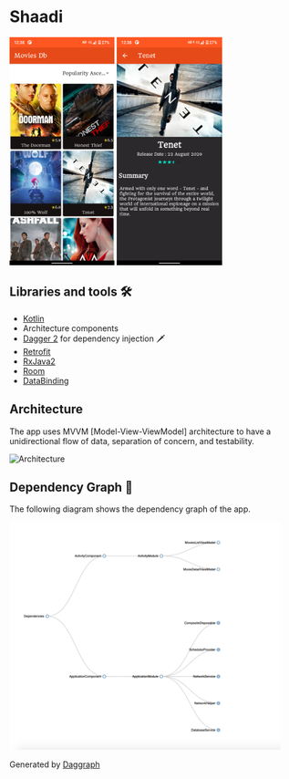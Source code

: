 # Shaadi

<p float="left">
  <img alt="MoviesDb Main Page" height="400px" src="./pictures/home_page.png" />
  <img alt="MoviesDb Main Page" height="400px" src="./pictures/detail_page.png" />
</p>

## Libraries and tools 🛠

- [Kotlin](https://kotlinlang.org/)
- Architecture components
- [Dagger 2](https://developer.android.com/training/dependency-injection) for dependency injection 🗡
- [Retrofit](https://square.github.io/retrofit/)
- [RxJava2](https://github.com/ReactiveX/RxJava)
- [Room](https://developer.android.com/training/data-storage/room)
- [DataBinding](https://developer.android.com/topic/libraries/data-binding)

## Architecture

The app uses MVVM [Model-View-ViewModel] architecture to have a unidirectional flow of data, separation of concern, and testability.

![Architecture](https://developer.android.com/topic/libraries/architecture/images/final-architecture.png)

## Dependency Graph 🔪

The following diagram shows the dependency graph of the app.

<img alt="App Dependency Graph" height="400px" src="./pictures/dagger_graph.png" />

Generated by [Daggraph](https://github.com/dvdciri/daggraph)
